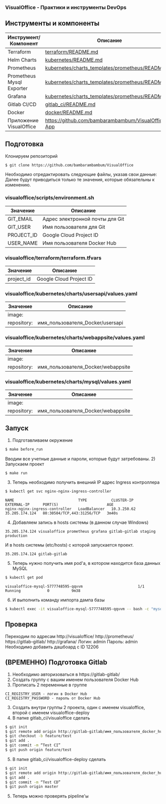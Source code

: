 ### VisualOffice - Практики и инструменты DevOps

## Инструменты и компоненты
| Инструмент/Компонент | Описание |
| ------ | ------ |
| Terraform | [terraform/README.md](https://github.com/bambarambambum/VisualOffice/tree/master/terraform) |
| Helm Charts | [kubernetes/README.md](https://github.com/bambarambambum/VisualOffice/blob/master/kubernetes) |
| Prometheus | [kubernetes/charts_templates/prometheus/README.md](https://github.com/bambarambambum/VisualOffice/blob/master/kubernetes/charts_templates/prometheus) |
| Prometheus Mysql Exporter | [kubernetes/charts_templates/prometheus/README.md](https://github.com/bambarambambum/VisualOffice/blob/master/kubernetes/charts_templates/prometheus) |
| Grafana | [kubernetes/charts_templates/prometheus/README.md](https://github.com/bambarambambum/VisualOffice/blob/master/kubernetes/charts_templates/prometheus) |
| Gitlab CI/CD | [gitlab_ci/README.md](https://github.com/bambarambambum/VisualOffice/blob/master/gitlab_ci) |
| Docker | [docker/README.md](https://github.com/bambarambambum/VisualOffice/blob/master/docker) |
| Приложение VisualOffice | https://github.com/bambarambambum/VisualOffice-App |
## Подготовка
Клонируем репозиторий
```sh
$ git clone https://github.com/bambarambambum/VisualOffice
```
Необходимо отредактировать следующие файлы, указав свои данные:
Далее будут приводиться только те значения, которые обязательны к изменению.
### visualoffice/scripts/environment.sh
| Значение | Описание |
| ------ | ------ |
| GIT_EMAIL | Адрес электронной почты для Git |
| GIT_USER | Имя пользователя для Git |
| PROJECT_ID | Google Cloud Project ID |
| USER_NAME | Имя пользователя Docker Hub |
### visualoffice/terraform/terraform.tfvars
| Значение | Описание |
| ------ | ------ |
| project_id | Google Cloud Project ID |
### visualoffice/kubernetes/charts/usersapi/values.yaml
| Значение | Описание |
| ------ | ------ |
| image: | |
| repository: | имя_пользователя_Docker/usersapi |
### visualoffice/kubernetes/charts/webappsite/values.yaml
| Значение | Описание |
| ------ | ------ |
| image: | |
| repository: | имя_пользователя_Docker/webappsite |
### visualoffice/kubernetes/charts/mysql/values.yaml
| Значение | Описание |
| ------ | ------ |
| image: | |
| repository: | имя_пользователя_Docker/webappsite |
## Запуск
1) Подготавливаем окружение
```sh
$ make before_run
```
Вводим все учетные данные и пароли, которые будут затребованы.
2) Запускаем проект
```sh
$ make run
```
3) Теперь необходимо получить внешний IP адрес Ingress контроллера
```sh
$ kubectl get svc nginx-nginx-ingress-controller
```
```
NAME                             TYPE           CLUSTER-IP    EXTERNAL-IP      PORT(S)                      AGE
nginx-nginx-ingress-controller   LoadBalancer   10.3.250.62   35.205.174.124   80:30504/TCP,443:31256/TCP   3m40s
```
4) Добавляем запись в hosts системы (в данном случае Windows)
```
35.205.174.124 visualoffice prometheus grafana gitlab-gitlab staging production
```
И в hosts системы (etc/hosts) с которой запускается проект.
```
35.205.174.124 gitlab-gitlab
```
5) Теперь нужно получить имя pod'a, в котором находится база данных MySQL
```sh
$ kubectl get pod
```
```
visualoffice-mysql-5777748595-qqvvm                         1/1     Running            0          9m38
```
6) И выполнить команду импорта дампа базы
```sh
$ kubectl exec -it visualoffice-mysql-5777748595-qqvvm -- bash -c "mysql -uvisualoffice -pVeryStrongPassword visualoffice < /home/visualoffice.sql"
```
## Проверка
Переходим по адресам
http://visualoffice/
http://prometheus/
https://gitlab-gitlab/
http://grafana/
Логин: admin
Пароль: admin
Необходимо добавить дашбоард с ID 12206

## (ВРЕМЕННО) Подготовка Gitlab
1) Необходимо авторизоваться в https://gitlab-gitlab/
2) Создать группу с вашим именем пользователя Docker Hub
3) Прописать 2 переменные в группе
```
CI_REGISTRY_USER - логин в Docker Hub
CI_REGISTRY_PASSWORD - пароль от Docker Hub
```
3) Создать внутри группы 2 проекта, один с именем visualoffice, второй с именем visualoffice-deploy
4) В папке gitlab_ci/visualoffice сделать
```sh
$ git init
$ git remote add origin http://gitlab-gitlab/имя_пользователя_docker_hub/visualoffice.git
$ git checkout -b feature/test
$ git add .
$ git commit -m “Test CI”
$ git push origin feature/test
```
5) В папке gitlab_ci/visualoffice-deploy сделать
```sh
$ git init
$ git remote add origin http://gitlab-gitlab/имя_пользователя_docker_hub/visualoffice-deploy.git
$ git add .
$ git commit -m “Test CD”
$ git push origin master
```
5) Теперь можно проверять pipeline'ы
